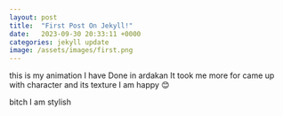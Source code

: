 ```yaml
---
layout: post
title:  "First Post On Jekyll!"
date:   2023-09-30 20:33:11 +0000
categories: jekyll update
image: /assets/images/first.png
---
```

<style>
.imgur-embed-iframe-pub{
  /* display:none; */
}
</style>

<blockquote class="imgur-embed-pub" lang="en" data-id="a/g4cxivz" data-context="false" ><a href="//imgur.com/a/g4cxivz"></a></blockquote><script async src="//s.imgur.com/min/embed.js" charset="utf-8"></script>
this is my animation I have Done in ardakan
It took me more for came up with character and its texture
I am happy 😊


bitch I am stylish

